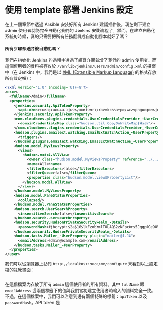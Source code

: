 # 使用 template 部署 Jenkins 設定

在上一個章節中透過 Ansible 安裝好所有 Jenkins 建議插件後，現在剩下建立 admin 使用者就能完全自動化我們的 Jenkins 安裝流程了，然而，在建立自動化系統的時候，真的只需要把所有任務翻譯成自動化腳本就好了嗎？

#### 所有步驟都適合被自動化嗎？

我們在初始化 Jenkins 的過程中透過了網頁介面新增了我們的 admin 使用者。而這個使用者的資料被存放於 `/var/lib/jenkins/users/admin/config.xml` 的檔案中（在 Jenkins 中，我們是以 [XML (Extensible Markup Language)](https://zh.wikipedia.org/zh-tw/XML) 的格式存放所有設定檔）：

```xml
<?xml version='1.0' encoding='UTF-8'?>
<user>
  <fullName>Admin</fullName>
  <properties>
    <jenkins.security.ApiTokenProperty>
      <apiToken>tUKagIUGUAaJJjO9X/xx6i9HrT/YbvMkc3Ba+pN/Xc2Vpng0oqoNXjBP1uNKsI5X</apiToken>
    </jenkins.security.ApiTokenProperty>
    <com.cloudbees.plugins.credentials.UserCredentialsProvider_-UserCredentialsProperty plugin="credentials@2.1.10">
      <domainCredentialsMap class="hudson.util.CopyOnWriteMap$Hash"/>
    </com.cloudbees.plugins.credentials.UserCredentialsProvider_-UserCredentialsProperty>
    <hudson.plugins.emailext.watching.EmailExtWatchAction_-UserProperty plugin="email-ext@2.52">
      <triggers/>
    </hudson.plugins.emailext.watching.EmailExtWatchAction_-UserProperty>
    <hudson.model.MyViewsProperty>
      <views>
        <hudson.model.AllView>
          <owner class="hudson.model.MyViewsProperty" reference="../../.."/>
          <name>All</name>
          <filterExecutors>false</filterExecutors>
          <filterQueue>false</filterQueue>
          <properties class="hudson.model.View$PropertyList"/>
        </hudson.model.AllView>
      </views>
    </hudson.model.MyViewsProperty>
    <hudson.model.PaneStatusProperties>
      <collapsed/>
    </hudson.model.PaneStatusProperties>
    <hudson.search.UserSearchProperty>
      <insensitiveSearch>false</insensitiveSearch>
    </hudson.search.UserSearchProperty>
    <hudson.security.HudsonPrivateSecurityRealm_-Details>
      <passwordHash>#jbcrypt:$2a$10$lkFzobXmlTOLAQS2zNFpcOrs5Jqgp6Ce9OVakQOeltvdazMzvZY7y</passwordHash>
    </hudson.security.HudsonPrivateSecurityRealm_-Details>
    <hudson.tasks.Mailer_-UserProperty plugin="mailer@1.18">
      <emailAddress>admin@example.com</emailAddress>
    </hudson.tasks.Mailer_-UserProperty>
  </properties>
</user>
```

我們可以從瀏覽器上訪問 `http://localhost:9080/me/configure` 來看到以上設定檔的視覺畫面：

![]()

在這個檔案內存放了所有 `admin` 這個使用者的所有資料。其中 `fullName` 跟 `emailAddress` 這兩個標籤下的值與我們當初建立使用者時輸入的資料完全一致。不過，在這個檔案中，我們可以注意到還有兩個特殊的標籤：`apiToken` 以及 `passwordHash`。API token 是

